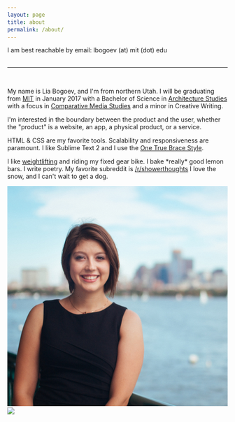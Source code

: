 ```yaml
---
layout: page
title: about
permalink: /about/
---
```




<span class="contacticon center">
	<a href="mailto:lbogoev@mit.edu"><i class="fa fa-envelope-square"></i></a>
	<a href="https://github.com/bogoli" target="_blank"><i class="fa fa-github-square"></i></a>
	<a href="https://www.linkedin.com/pub/lia-bogoev/36/806/5a4" target="_blank"><i class="fa fa-linkedin-square"></i></a>
	<a href="http://blog.liabogoev.com" target="_blank"><i class="fa fa-tumblr-square"></i></a>
	<a href="https://twitter.com/elbowgo" target="_blank"><i class="fa fa-twitter-square"></i></a>
</span>

<div class="col three caption">
	I am best reachable by email: lbogoev (at) mit (dot) edu
</div>


<br/>
<hr/>
<br/>


<p>My name is Lia Bogoev, and I'm from northern Utah. I will be graduating from <a href="http://web.mit.edu" target="_blank">MIT</a> in January 2017 with a Bachelor of Science in <a href="https://architecture.mit.edu" target="_blank">Architecture Studies</a> with a focus in <a href="http://cmsw.mit.edu" target="_blank">Comparative Media Studies</a> and a minor in Creative Writing. </p>

<p>I'm interested in the boundary between the product and the user, whether the "product" is a website, an app, a physical product, or a service.</p>

<p>HTML & CSS are my favorite tools. Scalability and responsiveness are paramount. I like Sublime Text 2 and I use the <a href="http://en.wikipedia.org/wiki/Indent_style#Variant:_1TBS" target="_blank">One True Brace Style</a>. </p>

<p>	I like <a href="http://stronglifts.com" target="_blank">weightlifting</a> and riding my fixed gear bike. I bake *really* good lemon bars. I write poetry. My favorite subreddit is <a href="http://www.reddit.com/r/showerthoughts" target="_blank">/r/showerthoughts</a> I love the snow, and I can't wait to get a dog. </p>

<div class="img_row">
	<img class="col one" src="/img/prof_pic.jpg">
	<img class="col two" src="/img/dome.jpg">
</div>

